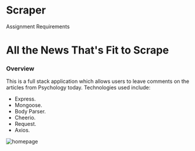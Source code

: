 # Scraper

Assignment Requirements
# All the News That's Fit to Scrape
### Overview
This is a full stack application which allows users to leave comments on the articles from Psychology today.
Technologies used include:
- Express.
- Mongoose.
- Body Parser.
- Cheerio.
- Request.
- Axios.

![homepage](https://user-images.githubusercontent.com/46722789/61606335-780b3c80-ac0f-11e9-8243-1165b16f43ec.jpg)


